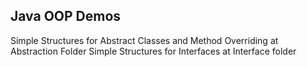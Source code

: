 ## Java OOP Demos
   Simple Structures for Abstract Classes and Method Overriding at Abstraction Folder
   Simple Structures for Interfaces at Interface folder
